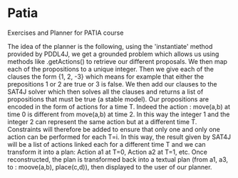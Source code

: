 # Patia
Exercises and Planner for PATIA course

The idea of the planner is the following, using the 'instantiate' method provided by PDDL4J, we get a grounded problem which allows us using methods like .getActions() to retrieve our different proposals. We then map each of the propositions to a unique integer. Then we give each of the clauses the form {1, 2, -3} which means for example that either the prepositions 1 or 2 are true or 3 is false. We then add our clauses to the SAT4J solver which then solves all the clauses and returns a list of propositions that must be true (a stable model). 
Our propositions are encoded in the form of actions for a time T. Indeed the action : move(a,b) at time 0 is different from move(a,b) at time 2. In this way the integer 1 and the integer 2 can represent the same action but at a different time T. Constraints will therefore be added to ensure that only one and only one action can be performed for each T=i. In this way, the result given by SAT4J will be a list of actions linked each for a different time T and we can transform it into a plan: Action a1 at T=0, Action a2 at T=1, etc.
Once reconstructed, the plan is transformed back into a textual plan (from a1, a3, to : moove(a,b), place(c,d)), then displayed to the user of our planner.
